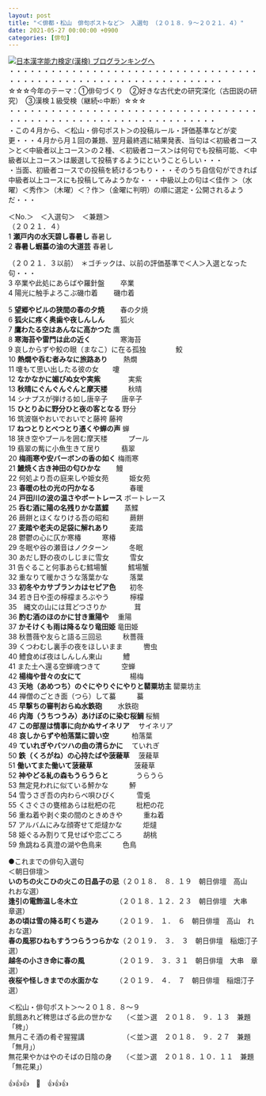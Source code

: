 ```yaml
---
layout: post
title: "＜俳都・松山　俳句ポストなど＞　入選句 （２０１８．９～２０２１．４）"
date: 2021-05-27 00:00:00 +0900
categories: [俳句]
---
```


[![](/syuusyuu9701/assets/images/＜俳都・松山-俳句ポストなど＞-入選句-（２０１８．９～２０２１．４）-br_c_3028_1.gif)](http://blog.with2.net/link.php?1659096:3028 "日本漢字能力検定(漢検) ブログランキングへ")[日本漢字能力検定(漢検) ブログランキングへ](http://blog.with2.net/link.php?1659096:3028)  
・・・・・・・・・・・・・・・・・・・・・・・・・・・・・・・・・・・・・・・・・・・・・・・・・・・・・・・・・・・・・・・・・・・  
☆☆☆今年のテーマ：①俳句づくり　②好きな古代史の研究深化（古田説の研究）　③漢検１級受検（継続➪中断）☆☆☆  
・・・・・・・・・・・・・・・・・・・・・・・・・・・・・・・・・・・・・・・・・・・・・・・・・・・・・・・・・・・・・・・・・・  
・この４月から、＜松山・俳句ポスト＞の投稿ルール・評価基準などが変更・・・４月から月１回の兼題、翌月最終週に結果発表、当句は＜初級者コース＞と＜中級者以上コース＞の２種、＜初級者コース＞は何句でも投稿可能、＜中級者以上コース＞は厳選して投稿するようにということらしい・・・  
・当面、初級者コースでの投稿を続けるつもり・・・そのうち自信句ができれば中級者以上コースにも投稿してみようかな・・・中級以上の句は＜佳作 ＞（水曜）＜秀作＞（木曜）＜？作＞（金曜に判明）の順に選定・公開されるようだ・・・  
  
＜No.＞　＜入選句＞　＜兼題＞  
（２０２１．４）  
1 **瀬戸内の水天碧し春暑し** 春暑し  
2 **春暑し蝦蟇の油の大道芸** 春暑し  
  
（２０２１．３以前）　＊ゴチックは、以前の評価基準で＜人＞入選となった句・・・  
3 卒業や此処にあらばや羅針盤 　　卒業  
4 陽光に触手よろこぶ磯巾着 　　磯巾着  
  
5 **望郷やビルの狭間の春の夕焼** 　　春の夕焼  
6 **狐火に疼く奥歯や夜しんしん**　　 狐火  
7 **鷹わたる空はあんなに高かつた** 鷹  
8 **寒海苔や雷門は此の近く** 　　　　寒海苔  
9 哀しからずや鮫の眼（まなこ）に在る孤独 　　　　鮫  
10 **熱燗や呑む者みなに旅路あり** 　　熱燗  
11 嚔もて思い出したる彼の女　　嚔  
12 **なかなかに媚びぬ女や実紫**　　　　実紫  
13 **秋晴にぐんぐんぐんと摩天楼**　　　秋晴  
14 シナプスが弾ける如し唐辛子　　唐辛子  
15 **ひとりゐに野分ひと夜の客となる** 野分  
16 筑波嶺やおいでおいでと藤袴 藤袴  
17 **ねつとりとべつとり憑くや蝉の声** 蝉  
18 狭き空やプールを囲む摩天楼　　　プール  
19 翡翠の觜に小魚生きて居り　　　翡翠  
20 **梅雨寒や安バーボンの香の如く** 梅雨寒  
21 **鰻焼く古き神田の匂ひかな** 　　鰻  
22 何処より吾の庭来しや姫女苑　　　姫女苑  
23 **春暖の杜の光の円かなる**　　　　　春暖  
24 **戸田川の波の温さやボートレース** ボートレース  
25 **呑む酒に陽の名残りかな蒸鰈** 　　蒸鰈  
26 蕨餅とほくなりける吾の昭和　　　蕨餅  
27 **麦踏や老夫の足袋に解れあり**　　　麦踏  
28 鬱鬱の心に仄か寒椿　　　寒椿  
29 冬眠や谷の瀬音はノクターン　　　冬眠  
30 あだし野の夜のしじまに雪女　　　雪女  
31 告ぐること何事あらむ鱈場蟹　　　鱈場蟹  
32 重なりて暖かさうな落葉かな　　　落葉  
33 **初冬やカサブランカはセピア色**　　初冬  
34 若き日や歪の檸檬まろぶやう　　　檸檬  
35　縄文の山には茸どつさりか　　　　茸  
36 **酌む酒のほのかに甘き重陽や**　 重陽  
37 **かそけくも雨は降るなり竜田姫** 竜田姫  
38 秋薔薇や友らと語る三回忌　　　秋薔薇  
39 くつわむし裏手の夜をほしいまま　　　轡虫  
40 鱧食めば夜はしんしん東山　　　鱧  
41 また土へ還る空蝉魂つきて　　　空蝉  
42 **楊梅や昔々の女にて**　　　　　　　楊梅  
43 **天地（あめつち）のぐにやりぐにやりと罌粟坊主** 罌粟坊主  
44 禅僧のごとき面（つら）して蟇　　　蟇  
45 **早撃ちの審判おらぬ水鉄砲** 　　水鉄砲  
46 **内海（うちつうみ）あけぼのに染む桜鯛** 桜鯛  
47 **この部屋は情事に向かぬサイネリア** 　サイネリア  
48 **哀しからずや柏落葉に碧い空** 　　　柏落葉  
49 **ていれぎやバツハの曲の清らかに** 　ていれぎ  
50 **鉄（くろがね）の心持たばや菠薐草** 　菠薐草  
51 **働いてまた働いて菠薐草**　　　　　　菠薐草  
52 **神やどる糺の森もうらうらと**　　　　うらうら  
53 無定見われに似ている鮃かな　　　鮃  
54 雪うさぎ吾の内わらべ唄ひびく　　　雪兎  
55 くさぐさの甕棺あらは枇杷の花　　　枇杷の花  
56 重ね着や剥ぐ束の間のときめきや　　　重ね着  
57 アルバムにみな顔寄せて炬燵かな　　　炬燵  
58 姫ぐるみ割りて見せばや恋ごころ　　　胡桃  
59 魚跳ねる真澄の湖や色鳥来　　　色鳥  
  
●これまでの俳句入選句  
＜朝日俳壇＞  
**いのちの火こひの火この日晶子の忌**（２０１８．　８．１９　朝日俳壇　高山　れおな選）  
**逢引の電飾温し冬木立**　　　　　　（２０１８．１２．２３　朝日俳壇　大串　章選）  
**あの頃は雪の降る町くち遊み**　　　（２０１９．　１．　６　朝日俳壇　高山　れおな選）  
**春の風邪ひねもすうつらうつらかな**（２０１９．　３．　３　朝日俳壇　稲畑汀子選）  
**越冬の小さき命に春の風**　　　　　（２０１９．　３．３１　朝日俳壇　大串　章選）  
**夜桜や怪しきまでの水面かな**　　　（２０１９．　４．　７　朝日俳壇　稲畑汀子選）  
  
＜松山・俳句ポスト＞～２０１８．８～９  
飢餓あれど稗思はざる此の世かな　　（＜並＞選　２０１８．　９．１３　兼題「稗」）  
無月こそ酒の肴ぞ猩猩講　　　　　　（＜並＞選　２０１８．　９．２７　兼題「無月」）  
無花果やかはやのそばの日陰の身　　（＜並＞選　２０１８．１０．１１　兼題「無花果」）  
  
👍👍👍　🐄　👍👍👍  